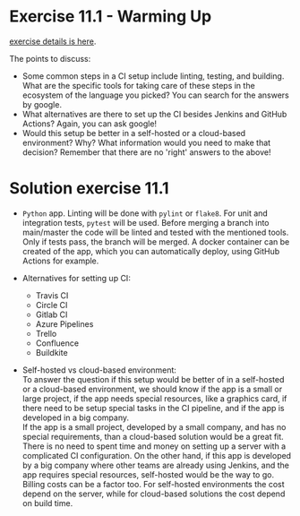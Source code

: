 # Exercise 11.1 - Warming Up
[exercise details is here](https://fullstackopen.com/en/part11/introduction_to_ci_cd#exercise-11-1). <br>

The points to discuss: <br>

- Some common steps in a CI setup include linting, testing, and building. What are the specific tools for taking care of these steps in the ecosystem of the language you picked? You can search for the answers by google.
- What alternatives are there to set up the CI besides Jenkins and GitHub Actions? Again, you can ask google!
- Would this setup be better in a self-hosted or a cloud-based environment? Why? What information would you need to make that decision?
  Remember that there are no 'right' answers to the above!

# Solution exercise 11.1

- `Python` app. Linting will be done with `pylint` or `flake8`. For unit and integration tests, `pytest` will be used. Before merging a branch into main/master the code will be linted and tested with the mentioned tools. Only if tests pass, the branch will be merged. A docker container can be created of the app, which you can automatically deploy, using GitHub Actions for example.

- Alternatives for setting up CI:

  - Travis CI
  - Circle CI
  - Gitlab CI
  - Azure Pipelines
  - Trello
  - Confluence
  - Buildkite

- Self-hosted vs cloud-based environment: <br>
  To answer the question if this setup would be better of in a self-hosted or a cloud-based environment, we should know if the app is a small or large project, if the app needs special resources, like a graphics card, if there need to be setup special tasks in the CI pipeline, and if the app is developed in a big company. <br>
  If the app is a small project, developed by a small company, and has no special requirements, than a cloud-based solution would be a great fit. There is no need to spent time and money on setting up a server with a complicated CI configuration. On the other hand, if this app is developed by a big company where other teams are already using Jenkins, and the app requires special resources, self-hosted would be the way to go. Billing costs can be a factor too. For self-hosted environments the cost depend on the server, while for cloud-based solutions the cost depend on build time.